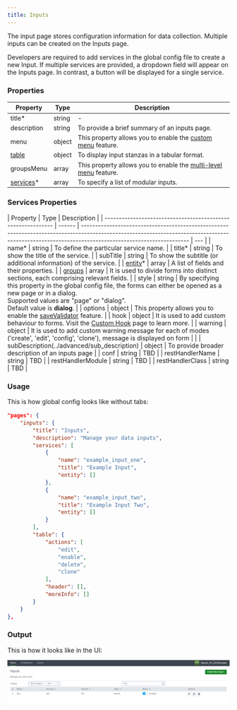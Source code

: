 ```yaml
---
title: Inputs
---
```


The input page stores configuration information for data collection. Multiple inputs can be created on the Inputs page.

Developers are required to add services in the global config file to create a new Input. If multiple services are provided, a dropdown field will appear on the Inputs page. In contrast, a button will be displayed for a single service.

### Properties

| Property                                                                  | Type   | Description                                                                                           |
| ------------------------------------------------------------------------- | ------ | ----------------------------------------------------------------------------------------------------- |
| title<span class="required-asterisk">\*</span>                            | string | -                                                                                                     |
| description                                                               | string | To provide a brief summary of an inputs page.                                                         |
| menu                                                                      | object | This property allows you to enable the [custom menu](../custom_ui_extensions/custom_menu.md) feature. |
| [table](../table)                                                         | object | To display input stanzas in a tabular format.                                                         |
| groupsMenu                                                                | array  | This property allows you to enable the [multi-level menu](./multilevel_menu.md) feature.              |
| [services](#services-properties)<span class="required-asterisk">\*</span> | array  | To specify a list of modular inputs.                                                                  |

### Services Properties

| Property                                                     | Type   | Description                                                                                                                                                                                        |
| ------------------------------------------------------------ | ------ | -------------------------------------------------------------------------------------------------------------------------------------------------------------------------------------------------- | --- |
| name<span class="required-asterisk">\*</span>                | string | To define the particular service name.                                                                                                                                                             |
| title<span class="required-asterisk">\*</span>               | string | To show the title of the service.                                                                                                                                                                  |
| subTitle                                                     | string | To show the subtitle (or additional information) of the service.                                                                                                                                   |
| [entity](../entity)<span class="required-asterisk">\*</span> | array  | A list of fields and their properties.                                                                                                                                                             |
| [groups](../advanced/groups_feature)                         | array  | It is used to divide forms into distinct sections, each comprising relevant fields.                                                                                                                |
| style                                                        | string | By specifying this property in the global config file, the forms can either be opened as a new page or in a dialog. <br>Supported values are "page" or "dialog". <br> Default value is **dialog**. |
| options                                                      | object | This property allows you to enable the [saveValidator](../advanced/save_validator) feature.                                                                                                        |
| hook                                                         | object | It is used to add custom behaviour to forms. Visit the [Custom Hook](../custom_ui_extensions/custom_hook) page to learn more.                                                                      |
| warning                                                      | object | It is used to add custom warning message for each of modes ('create', 'edit', 'config', 'clone'), message is displayed on form                                                                     |     |
| subDescription(../advanced/sub_description)                  | object | To provide broader description of an inputs page                                                                                                                                            |
| conf                                                         | string | TBD                                                                                                                                                                                                |
| restHandlerName                                              | string | TBD                                                                                                                                                                                                |
| restHandlerModule                                            | string | TBD                                                                                                                                                                                                |
| restHandlerClass                                             | string | TBD                                                                                                                                                                                                |

### Usage

This is how global config looks like without tabs:

```json
"pages": {
    "inputs": {
        "title": "Inputs",
        "description": "Manage your data inputs",
        "services": [
            {
                "name": "example_input_one",
                "title": "Example Input",
                "entity": []
            },
            {
                "name": "example_input_two",
                "title": "Example Input Two",
                "entity": []
            }
        ],
        "table": {
            "actions": [
                "edit",
                "enable",
                "delete",
                "clone"
            ],
            "header": [],
            "moreInfo": []
        }
    }
},
```

### Output

This is how it looks like in the UI:

![image](../images/inputs/Introduction_Output.png)
